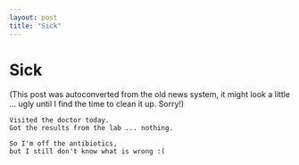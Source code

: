 ```yaml
---
layout: post
title: "Sick"
---
```

<h1>Sick</h1>
(This post was autoconverted from the old news system,
it might look a little ... ugly until I find the time
to clean it up.
Sorry!)

    Visited the doctor today.
    Got the results from the lab ... nothing.
    
    So I'm off the antibiotics,
    but I still don't know what is wrong :(
    

